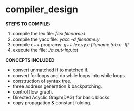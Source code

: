 # compiler_design

**STEPS TO COMPILE:**
1. compile the lex file: *flex filename.l*
2. compile the yacc file: *yacc -d filename.y*
3. compile c++ programs: *g++ lex.yy.c filename.tab.c -lfl*
4. execute the file: *./a.out<inp.txt*

**CONCEPTS INCLUDED**
* convert unmatched if to matched if.
* convert for loops and do while loops into while loops.
* construction of syntax tree.
* three address generation & backpatching.
* control flow graph.
* Directed Acyclic Graph(DAG) for basic blocks.
* copy propagation & constant folding.

